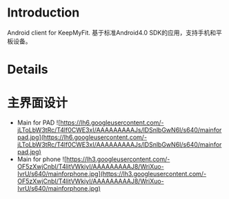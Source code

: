 # Introduction #
Android client for KeepMyFit.
基于标准Android4.0 SDK的应用，支持手机和平板设备。

# Details #

# 主界面设计 #

  * Main for PAD
![https://lh6.googleusercontent.com/-jLToLbW3tRc/T4lf0CWE3xI/AAAAAAAAAJs/lDSnlbGwN6I/s640/mainforpad.jpg](https://lh6.googleusercontent.com/-jLToLbW3tRc/T4lf0CWE3xI/AAAAAAAAAJs/lDSnlbGwN6I/s640/mainforpad.jpg)
  * Main for phone
![https://lh3.googleusercontent.com/-OF5zXwjCnbI/T4litVWkiyI/AAAAAAAAAJ8/WriXuo-IvrU/s640/mainforphone.jpg](https://lh3.googleusercontent.com/-OF5zXwjCnbI/T4litVWkiyI/AAAAAAAAAJ8/WriXuo-IvrU/s640/mainforphone.jpg)